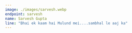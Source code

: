 ```yaml
---
image: ./images/sarvesh.webp
endpoint: sarvesh
name: Sarvesh Gupta
line: "Bhai ek kaam hai Mulund mei....sambhal le aaj ka"
---
```

